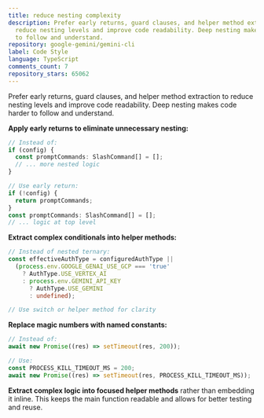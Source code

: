```yaml
---
title: reduce nesting complexity
description: Prefer early returns, guard clauses, and helper method extraction to
  reduce nesting levels and improve code readability. Deep nesting makes code harder
  to follow and understand.
repository: google-gemini/gemini-cli
label: Code Style
language: TypeScript
comments_count: 7
repository_stars: 65062
---
```


Prefer early returns, guard clauses, and helper method extraction to reduce nesting levels and improve code readability. Deep nesting makes code harder to follow and understand.

**Apply early returns to eliminate unnecessary nesting:**
```typescript
// Instead of:
if (config) {
  const promptCommands: SlashCommand[] = [];
  // ... more nested logic
}

// Use early return:
if (!config) { 
  return promptCommands; 
}
const promptCommands: SlashCommand[] = [];
// ... logic at top level
```

**Extract complex conditionals into helper methods:**
```typescript
// Instead of nested ternary:
const effectiveAuthType = configuredAuthType || 
  (process.env.GOOGLE_GENAI_USE_GCP === 'true'
    ? AuthType.USE_VERTEX_AI
    : process.env.GEMINI_API_KEY
      ? AuthType.USE_GEMINI
      : undefined);

// Use switch or helper method for clarity
```

**Replace magic numbers with named constants:**
```typescript
// Instead of:
await new Promise((res) => setTimeout(res, 200));

// Use:
const PROCESS_KILL_TIMEOUT_MS = 200;
await new Promise((res) => setTimeout(res, PROCESS_KILL_TIMEOUT_MS));
```

**Extract complex logic into focused helper methods** rather than embedding it inline. This keeps the main function readable and allows for better testing and reuse.